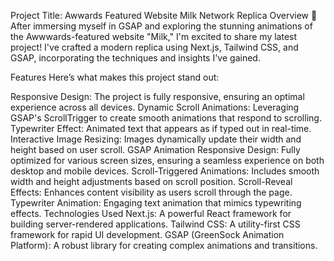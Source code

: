 Project Title: Awwards Featured Website Milk Network Replica
Overview
🚀 After immersing myself in GSAP and exploring the stunning animations of the Awwwards-featured website "Milk," I'm excited to share my latest project! I've crafted a modern replica using Next.js, Tailwind CSS, and GSAP, incorporating the techniques and insights I've gained.

Features
Here’s what makes this project stand out:

Responsive Design: The project is fully responsive, ensuring an optimal experience across all devices.
Dynamic Scroll Animations: Leveraging GSAP's ScrollTrigger to create smooth animations that respond to scrolling.
Typewriter Effect: Animated text that appears as if typed out in real-time.
Interactive Image Resizing: Images dynamically update their width and height based on user scroll.
GSAP Animation
Responsive Design: Fully optimized for various screen sizes, ensuring a seamless experience on both desktop and mobile devices.
Scroll-Triggered Animations: Includes smooth width and height adjustments based on scroll position.
Scroll-Reveal Effects: Enhances content visibility as users scroll through the page.
Typewriter Animation: Engaging text animation that mimics typewriting effects.
Technologies Used
Next.js: A powerful React framework for building server-rendered applications.
Tailwind CSS: A utility-first CSS framework for rapid UI development.
GSAP (GreenSock Animation Platform): A robust library for creating complex animations and transitions.


